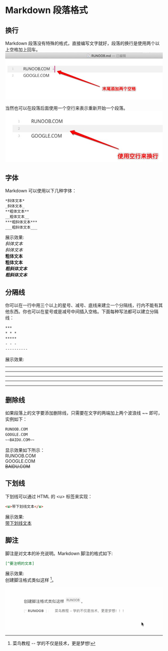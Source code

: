 # Markdown 段落格式
## 换行
Markdown 段落没有特殊的格式，直接编写文字就好，段落的换行是使用两个以上空格加上回车。  
![双空格+回车换行](2space_paragraph.jpg)

当然也可以在段落后面使用一个空行来表示重新开始一个段落。
![双回车换行](2return_paragraph.jpg)

## 字体
Markdown 可以使用以下几种字体：
```markdown
*斜体文本*
_斜体文本_
**粗体文本**
__粗体文本__
***粗斜体文本***
___粗斜体文本___
```
展示效果:  
*斜体文本*  
_斜体文本_  
**粗体文本**  
__粗体文本__  
***粗斜体文本***  
___粗斜体文本___  

## 分隔线
你可以在一行中用三个以上的星号、减号、底线来建立一个分隔线，行内不能有其他东西。你也可以在星号或是减号中间插入空格。下面每种写法都可以建立分隔线：
```markdown
***
* * *
*****
- - -
----------
```
展示效果:
***
* * *
*****
- - -
----------

## 删除线
如果段落上的文字要添加删除线，只需要在文字的两端加上两个波浪线 ~~ 即可，实例如下：
```markdown
RUNOOB.COM
GOOGLE.COM
~~BAIDU.COM~~
```
显示效果如下所示：  
RUNOOB.COM  
GOOGLE.COM  
~~BAIDU.COM~~  

## 下划线
下划线可以通过 HTML 的 \<u> 标签来实现：
```html
<u>带下划线文本</u>
```
展示效果:  
<u>带下划线文本</u>

## 脚注
脚注是对文本的补充说明。Markdown 脚注的格式如下:
```markdown
[^要注明的文本]
```
展示效果:  
创建脚注格式类似这样 [^RUNOOB]。

![脚注动图](footnote.gif)

[^RUNOOB]: 菜鸟教程 -- 学的不仅是技术，更是梦想!